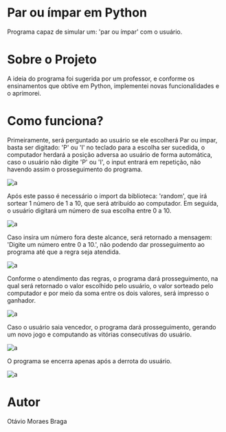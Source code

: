 # Par ou ímpar em Python
Programa capaz de simular um: 'par ou ímpar' com o usuário.

# Sobre o Projeto
A ideia do programa foi sugerida por um professor, e conforme os ensinamentos que obtive em Python, implementei novas funcionalidades e o aprimorei.


# Como funciona?
Primeiramente, será perguntado ao usuário se ele escolherá Par ou ímpar, basta ser digitado: 'P' ou 'I' no teclado para a escolha ser sucedida, o computador herdará a posição adversa ao usuário de forma automática, caso o usuário não digite 'P' ou 'I', o input entrará em repetição, não havendo assim o prosseguimento do programa.

![a](https://user-images.githubusercontent.com/84475339/165332047-bcc8283b-2066-4413-b50f-e10e1df5a715.png)

Após este passo é necessário o import da biblioteca: 'random', que irá sortear 1 número de 1 a 10, que será atribuído ao computador. Em seguida, o usuário digitará um número de sua escolha entre 0 a 10.

![a](https://user-images.githubusercontent.com/84475339/165328280-8668c390-57c1-400b-b6eb-787155e976ca.png)

Caso insira um número fora deste alcance, será retornado a mensagem: 'Digite um número entre 0 a 10.', não podendo dar prosseguimento ao programa até que a regra seja atendida. 

![a](https://user-images.githubusercontent.com/84475339/165328765-04edf622-b78b-479d-bf30-233740ed5dfd.png)

Conforme o atendimento das regras, o programa dará prosseguimento, na qual será retornado o valor escolhido pelo usuário, o valor sorteado pelo computador e por meio da soma entre os dois valores, será impresso o ganhador. 

![a](https://user-images.githubusercontent.com/84475339/165329153-e38f2991-14d7-4c7b-b2e9-2ad3c94a8131.png)


Caso o usuário saia vencedor, o programa dará prosseguimento, gerando um novo jogo e computando as vitórias consecutivas do usuário.


![a](https://user-images.githubusercontent.com/84475339/165329836-b40aea13-4bd5-4212-8308-e18a80ceb652.png)


O programa se encerra apenas após a derrota do usuário.

![a](https://user-images.githubusercontent.com/84475339/165330035-8a4de6d9-ac35-4f90-89a7-af8939dd1dff.png)


# Autor
Otávio Moraes Braga



